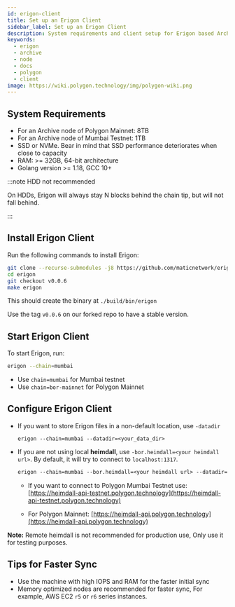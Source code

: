 ```yaml
---
id: erigon-client
title: Set up an Erigon Client
sidebar_label: Set up an Erigon Client
description: System requirements and client setup for Erigon based Archive Nodes.
keywords:
  - erigon
  - archive
  - node
  - docs
  - polygon
  - client
image: https://wiki.polygon.technology/img/polygon-wiki.png
---
```


## System Requirements

- For an Archive node of Polygon Mainnet: 8TB
- For an Archive node of Mumbai Testnet: 1TB
- SSD or NVMe. Bear in mind that SSD performance deteriorates when close to capacity
- RAM: >= 32GB, 64-bit architecture
- Golang version >= 1.18, GCC 10+ 

:::note HDD not recommended

On HDDs, Erigon will always stay N blocks behind the chain tip, but will not fall behind. 

:::

## Install Erigon Client

Run the following commands to install Erigon:

```bash
git clone --recurse-submodules -j8 https://github.com/maticnetwork/erigon.git
cd erigon
git checkout v0.0.6
make erigon
```

This should create the binary at `./build/bin/erigon`

Use the tag `v0.0.6` on our forked repo to have a stable version. 

## Start Erigon Client

To start Erigon, run:

```bash
erigon --chain=mumbai
```

- Use `chain=mumbai` for Mumbai testnet
- Use `chain=bor-mainnet` for Polygon Mainnet

## Configure Erigon Client

- If you want to store Erigon files in a non-default location, use `-datadir`
    
    ```
    erigon --chain=mumbai --datadir=<your_data_dir>
    ```
    
- If you are not using local **heimdall**, use `-bor.heimdall=<your heimdall url>`. By default, it will try to connect to `localhost:1317`.
    
    ```makefile
    erigon --chain=mumbai --bor.heimdall=<your heimdall url> --datadir=<your_data_dir>
    ```
    
    - If you want to connect to Polygon Mumbai Testnet use: [https://heimdall-api-testnet.polygon.technology](https://heimdall-api-testnet.polygon.technology)
    
    - For Polygon Mainnet: [https://heimdall-api.polygon.technology](https://heimdall-api.polygon.technology)

**Note:** Remote heimdall is not recommended for production use, Only use it for testing purposes.

## Tips for Faster Sync

- Use the machine with high IOPS and RAM for the faster initial sync
- Memory optimized nodes are recommended for faster sync, For example, AWS EC2 `r5` or `r6` series instances.

